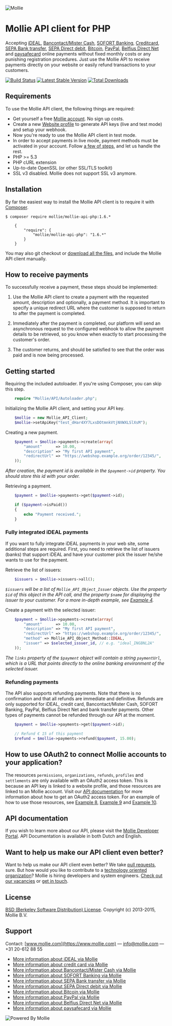 ![Mollie](https://www.mollie.nl/files/Mollie-Logo-Style-Small.png) 

# Mollie API client for PHP #

Accepting [iDEAL](https://www.mollie.com/ideal/), [Bancontact/Mister Cash](https://www.mollie.com/mistercash/), [SOFORT Banking](https://www.mollie.com/sofort/), [Creditcard](https://www.mollie.com/creditcard/), [SEPA Bank transfer](https://www.mollie.com/banktransfer), [SEPA Direct debit](https://www.mollie.com/directdebit/), [Bitcoin](https://www.mollie.com/bitcoin/), [PayPal](https://www.mollie.com/paypal/), [Belfius Direct Net](https://www.mollie.com/belfiusdirectnet/) and [paysafecard](https://www.mollie.com/paysafecard/) online payments without fixed monthly costs or any punishing registration procedures. Just use the Mollie API to receive payments directly on your website or easily refund transactions to your customers.

[![Build Status](https://travis-ci.org/mollie/mollie-api-php.png)](https://travis-ci.org/mollie/mollie-api-php)
[![Latest Stable Version](https://poser.pugx.org/mollie/mollie-api-php/v/stable)](https://packagist.org/packages/mollie/mollie-api-php)
[![Total Downloads](https://poser.pugx.org/mollie/mollie-api-php/downloads)](https://packagist.org/packages/mollie/mollie-api-php)

## Requirements ##
To use the Mollie API client, the following things are required:

+ Get yourself a free [Mollie account](https://www.mollie.com/aanmelden). No sign up costs.
+ Create a new [Website profile](https://www.mollie.com/beheer/account/profielen/) to generate API keys (live and test mode) and setup your webhook.
+ Now you're ready to use the Mollie API client in test mode.
+ In order to accept payments in live mode, payment methods must be activated in your account. Follow [a few of steps](https://www.mollie.com/beheer/diensten), and let us handle the rest.
+ PHP >= 5.3
+ PHP cURL extension
+ Up-to-date OpenSSL (or other SSL/TLS toolkit)
+ SSL v3 disabled. Mollie does not support SSL v3 anymore.

## Installation ##

By far the easiest way to install the Mollie API client is to require it with [Composer](http://getcomposer.org/doc/00-intro.md).

	$ composer require mollie/mollie-api-php:1.6.*

	    {
	        "require": {
	            "mollie/mollie-api-php": "1.6.*"
	        }
	    }

You may also git checkout or [download all the files](https://github.com/mollie/mollie-api-php/archive/master.zip), and include the Mollie API client manually.

## How to receive payments ##

To successfully receive a payment, these steps should be implemented:

1. Use the Mollie API client to create a payment with the requested amount, description and optionally, a payment method. It is important to specify a unique redirect URL where the customer is supposed to return to after the payment is completed.

2. Immediately after the payment is completed, our platform will send an asynchronous request to the configured webhook to allow the payment details to be retrieved, so you know when exactly to start processing the customer's order.

3. The customer returns, and should be satisfied to see that the order was paid and is now being processed.

## Getting started ##

Requiring the included autoloader. If you're using Composer, you can skip this step.

```php
	require "Mollie/API/Autoloader.php";
```
	
Initializing the Mollie API client, and setting your API key.

```php
	$mollie = new Mollie_API_Client;
	$mollie->setApiKey("test_dHar4XY7LxsDOtmnkVtjNVWXLSlXsM");
```	

Creating a new payment.
	
```php
	$payment = $mollie->payments->create(array(
		"amount"      => 10.00,
		"description" => "My first API payment",
		"redirectUrl" => "https://webshop.example.org/order/12345/",
	));
```
	
_After creation, the payment id is available in the `$payment->id` property. You should store this id with your order._
	
Retrieving a payment.

```php
	$payment = $mollie->payments->get($payment->id);

	if ($payment->isPaid())
	{
		echo "Payment received.";
	}
```

### Fully integrated iDEAL payments ###

If you want to fully integrate iDEAL payments in your web site, some additional steps are required. First, you need to
retrieve the list of issuers (banks) that support iDEAL and have your customer pick the issuer he/she wants to use for
the payment.

Retrieve the list of issuers:

```php
	$issuers = $mollie->issuers->all();
```

_`$issuers` will be a list of `Mollie_API_Object_Issuer` objects. Use the property `$id` of this object in the
 API call, and the property `$name` for displaying the issuer to your customer. For a more in-depth example, see [Example 4](https://github.com/mollie/mollie-api-php/blob/master/examples/04-ideal-payment.php)._

Create a payment with the selected issuer:

```php
	$payment = $mollie->payments->create(array(
		"amount"      => 10.00,
		"description" => "My first API payment",
		"redirectUrl" => "https://webshop.example.org/order/12345/",
		"method" => Mollie_API_Object_Method::IDEAL,
		"issuer" => $selected_issuer_id, // e.g. "ideal_INGBNL2A"
	));
```

_The `links` property of the `$payment` object will contain a string `paymentUrl`, which is a URL that points directly to the online banking environment of the selected issuer._

### Refunding payments ###

The API also supports refunding payments. Note that there is no confirmation and that all refunds are immediate and
definitive. Refunds are only supported for iDEAL, credit card, Bancontact/Mister Cash, SOFORT Banking, PayPal, Belfius Direct Net and bank transfer payments. Other types of payments cannot
be refunded through our API at the moment.

```php
	$payment = $mollie->payments->get($payment->id);

	// Refund € 15 of this payment
	$refund = $mollie->payments->refund($payment, 15.00);
```

## How to use OAuth2 to connect Mollie accounts to your application? ##

The resources `permissions`, `organizations`, `refunds`, `profiles` and `settlements` are only available with an OAuth2 access token. This is because an API key is linked to a website profile, and those resources are linked to an Mollie account. Visit our [API documentation](https://www.mollie.com/en/docs/oauth/overview) for more information about how to get an OAuth2 access token. For an example of how to use those resources, see [Example 8](https://github.com/mollie/mollie-api-php/blob/master/examples/08-oauth-list-profiles.php), [Example 9](https://github.com/mollie/mollie-api-php/blob/master/examples/09-oauth-list-settlements.php) and [Example 10](https://github.com/mollie/mollie-api-php/blob/master/examples/10-oauth-new-payment.php).

## API documentation ##
If you wish to learn more about our API, please visit the [Mollie Developer Portal](https://www.mollie.com/developer/). API Documentation is available in both Dutch and English.

## Want to help us make our API client even better? ##

Want to help us make our API client even better? We take [pull requests](https://github.com/mollie/mollie-api-php/pulls?utf8=%E2%9C%93&q=is%3Apr), sure. But how would you like to contribute to a [technology oriented organization](https://www.mollie.com/nl/blog/post/werken-bij-mollie-als-developer/)? Mollie is hiring developers and system engineers. [Check out our vacancies](https://www.mollie.com/nl/jobs) or [get in touch](mailto:personeel@mollie.com).

## License ##
[BSD (Berkeley Software Distribution) License](http://www.opensource.org/licenses/bsd-license.php).
Copyright (c) 2013-2015, Mollie B.V.

## Support ##
Contact: [www.mollie.com](https://www.mollie.com) — info@mollie.com — +31 20-612 88 55

+ [More information about iDEAL via Mollie](https://www.mollie.com/ideal/)
+ [More information about credit card via Mollie](https://www.mollie.com/creditcard/)
+ [More information about Bancontact/Mister Cash via Mollie](https://www.mollie.com/mistercash/)
+ [More information about SOFORT Banking via Mollie](https://www.mollie.com/sofort/)
+ [More information about SEPA Bank transfer via Mollie](https://www.mollie.com/banktransfer/)
+ [More information about SEPA Direct debit via Mollie](https://www.mollie.com/directdebit/)
+ [More information about Bitcoin via Mollie](https://www.mollie.com/bitcoin/)
+ [More information about PayPal via Mollie](https://www.mollie.com/paypal/)
+ [More information about Belfius Direct Net via Mollie](https://www.mollie.com/belfiusdirectnet/)
+ [More information about paysafecard via Mollie](https://www.mollie.com/paysafecard/)

![Powered By Mollie](https://www.mollie.com/images/badge-betaling-medium.png)
